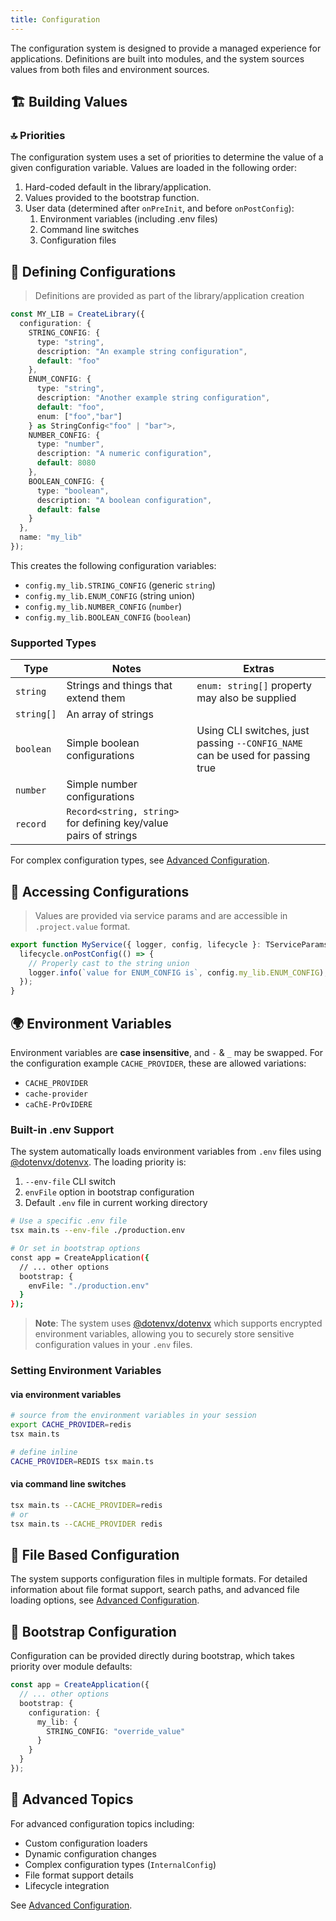 ```yaml
---
title: Configuration
---
```


The configuration system is designed to provide a managed experience for applications. Definitions are built into modules, and the system sources values from both files and environment sources.

## 🏗️ Building Values

### 🔝 Priorities

The configuration system uses a set of priorities to determine the value of a given configuration variable. Values are loaded in the following order:

1. Hard-coded default in the library/application.
2. Values provided to the bootstrap function.
3. User data (determined after `onPreInit`, and before `onPostConfig`):
    1. Environment variables (including .env files)
    2. Command line switches
    3. Configuration files

## 📐 Defining Configurations

> Definitions are provided as part of the library/application creation

```typescript
const MY_LIB = CreateLibrary({
  configuration: {
    STRING_CONFIG: {
      type: "string",
      description: "An example string configuration",
      default: "foo"
    },
    ENUM_CONFIG: {
      type: "string",
      description: "Another example string configuration",
      default: "foo",
      enum: ["foo","bar"]
    } as StringConfig<"foo" | "bar">,
    NUMBER_CONFIG: {
      type: "number",
      description: "A numeric configuration",
      default: 8080
    },
    BOOLEAN_CONFIG: {
      type: "boolean",
      description: "A boolean configuration",
      default: false
    }
  },
  name: "my_lib"
});
```

This creates the following configuration variables:

- `config.my_lib.STRING_CONFIG` (generic `string`)
- `config.my_lib.ENUM_CONFIG` (string union)
- `config.my_lib.NUMBER_CONFIG` (`number`)
- `config.my_lib.BOOLEAN_CONFIG` (`boolean`)

### Supported Types

| Type       | Notes                                                            | Extras                                                                             |
| ---------- | ---------------------------------------------------------------- | ---------------------------------------------------------------------------------- |
| `string`   | Strings and things that extend them                              | `enum: string[]` property may also be supplied                                     |
| `string[]` | An array of strings                                              |                                                                                    |
| `boolean`  | Simple boolean configurations                                    | Using CLI switches, just passing `--CONFIG_NAME` can be used for passing true     |
| `number`   | Simple number configurations                                     |                                                                                    |
| `record`   | `Record<string, string>` for defining key/value pairs of strings |                                                                                    |

For complex configuration types, see [Advanced Configuration](/docs/core/techniques/configuration-advanced).

## 🔑 Accessing Configurations

> Values are provided via service params and are accessible in `.project.value` format.

```typescript
export function MyService({ logger, config, lifecycle }: TServiceParams) {
  lifecycle.onPostConfig(() => {
    // Properly cast to the string union
    logger.info(`value for ENUM_CONFIG is`, config.my_lib.ENUM_CONFIG);
  });
}
```

## 🌍 Environment Variables

Environment variables are **case insensitive**, and `-` & `_` may be swapped. For the configuration example `CACHE_PROVIDER`, these are allowed variations:

- `CACHE_PROVIDER`
- `cache-provider`
- `caChE-PrOvIDERE`

### Built-in .env Support

The system automatically loads environment variables from `.env` files using [@dotenvx/dotenvx](https://www.npmjs.com/package/@dotenvx/dotenvx). The loading priority is:

1. `--env-file` CLI switch
2. `envFile` option in bootstrap configuration
3. Default `.env` file in current working directory

```bash
# Use a specific .env file
tsx main.ts --env-file ./production.env

# Or set in bootstrap options
const app = CreateApplication({
  // ... other options
  bootstrap: {
    envFile: "./production.env"
  }
});
```

> **Note**: The system uses [@dotenvx/dotenvx](https://www.npmjs.com/package/@dotenvx/dotenvx) which supports encrypted environment variables, allowing you to securely store sensitive configuration values in your `.env` files.

### Setting Environment Variables

#### via environment variables

```bash
# source from the environment variables in your session
export CACHE_PROVIDER=redis
tsx main.ts

# define inline
CACHE_PROVIDER=REDIS tsx main.ts
```

#### via command line switches

```bash
tsx main.ts --CACHE_PROVIDER=redis
# or
tsx main.ts --CACHE_PROVIDER redis
```

## 📂 File Based Configuration

The system supports configuration files in multiple formats. For detailed information about file format support, search paths, and advanced file loading options, see [Advanced Configuration](/docs/core/techniques/configuration-advanced).

## 🔧 Bootstrap Configuration

Configuration can be provided directly during bootstrap, which takes priority over module defaults:

```typescript
const app = CreateApplication({
  // ... other options
  bootstrap: {
    configuration: {
      my_lib: {
        STRING_CONFIG: "override_value"
      }
    }
  }
});
```

## 🔄 Advanced Topics

For advanced configuration topics including:
- Custom configuration loaders
- Dynamic configuration changes
- Complex configuration types (`InternalConfig`)
- File format support details
- Lifecycle integration

See [Advanced Configuration](/docs/core/techniques/configuration-advanced).
